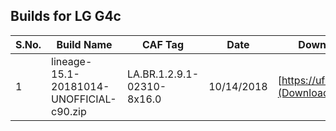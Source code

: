 Builds for LG G4c
---

| S.No. | Build Name                               | CAF Tag                    | Date       | Download Link                      | Comments |
|-------|------------------------------------------|----------------------------|------------|------------------------------------|----------|
| 1     | lineage-15.1-20181014-UNOFFICIAL-c90.zip | LA.BR.1.2.9.1-02310-8x16.0 | 10/14/2018 | [https://ufile.io/68m1w](Download) |          |
